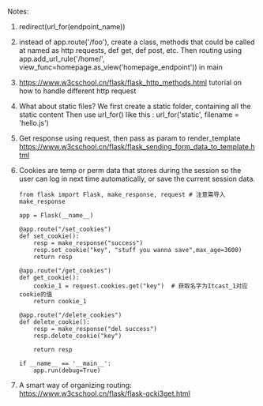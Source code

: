 Notes: 

1. redirect(url_for(endpoint_name))

2. instead of app.route('/foo'), create a class, methods that could be called at named as http requests, def get, def post, etc. Then routing using app.add_url_rule('/home/', view_func=homepage.as_view('homepage_endpoint')) in main

3. https://www.w3cschool.cn/flask/flask_http_methods.html tutorial on how to handle different http request

4. What about static files? 
    We first create a static folder, containing all the static content
    Then use url_for() like this : url_for('static', filename = 'hello.js')

5. Get response using request, then pass as param to render_template
  https://www.w3cschool.cn/flask/flask_sending_form_data_to_template.html

6. Cookies are temp or perm data that stores during the session so the user can log in next time automatically, or save the current session data. 

    ```
    from flask import Flask, make_response, request # 注意需导入 make_response

    app = Flask(__name__)

    @app.route("/set_cookies")
    def set_cookie():
        resp = make_response("success")
        resp.set_cookie("key", "stuff you wanna save",max_age=3600)
        return resp

    @app.route("/get_cookies")
    def get_cookie():
        cookie_1 = request.cookies.get("key")  # 获取名字为Itcast_1对应cookie的值
        return cookie_1

    @app.route("/delete_cookies")
    def delete_cookie():
        resp = make_response("del success")
        resp.delete_cookie("key")

        return resp

    if __name__ == '__main__':
        app.run(debug=True)
    ```
5. A smart way of organizing routing: https://www.w3cschool.cn/flask/flask-qcki3get.html


